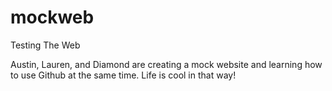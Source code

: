 # mockweb
Testing The Web

Austin, Lauren, and Diamond are creating a mock website and learning how to use Github at the same time. Life is cool in that way!
